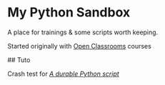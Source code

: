 # My Python Sandbox

A place for trainings & some scripts worth keeping.

Started originally with [Open Classrooms](https://openclassrooms.com/) courses


## Tuto

Crash test for [_A durable Python script_](https://gitlab.com/forga/process/fr/embarquement/-/issues/6)
